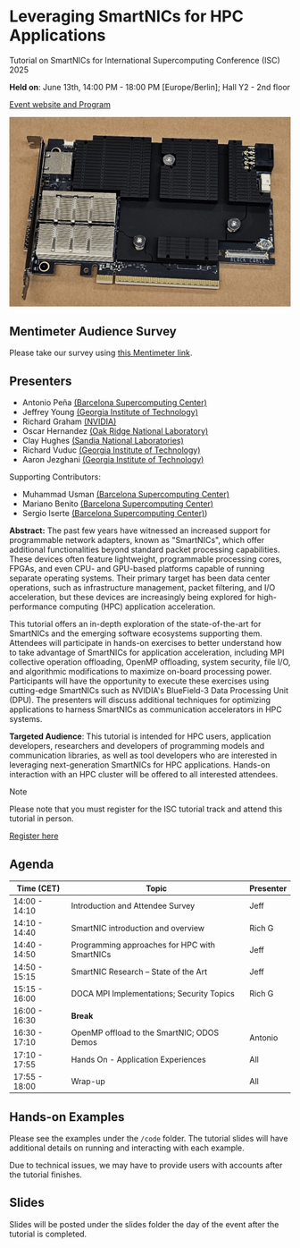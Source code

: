 # Leveraging SmartNICs for HPC Applications

Tutorial on SmartNICs for International Supercomputing Conference (ISC) 2025

**Held on**: June 13th, 14:00 PM - 18:00 PM [Europe/Berlin]; Hall Y2 - 2nd floor

[Event website and Program](https://isc-hpc.com/program/schedule/)

![BlueField 3 SmartNIC](https://github.com/gt-crnch-rg/smartnic-tutorial-isc25/blob/2c305cbb0ab18d6b76729516c3f65a85b031b7eb/fig/smartnic_bf3.jpg)

## Mentimeter Audience Survey

Please take our survey using [this Mentimeter link]().

## Presenters

* Antonio Peña [(Barcelona Supercomputing Center)](https://www.bsc.es/pena-antonio)
* Jeffrey Young [(Georgia Institute of Technology)](https://jyoung3131.github.io/)
* Richard Graham [(NVIDIA)](https://www.nvidia.com/)
* Oscar Hernandez [(Oak Ridge National Laboratory)](https://www.ornl.gov/)
* Clay Hughes [(Sandia National Laboratories)](https://isc.app.swapcard.com/widget/event/isc-high-performance-2025/person/RXZlbnRQZW9wbGVfMzc5MzA0MTI=)
* Richard Vuduc [(Georgia Institute of Technology)](https://vuduc.org/v2/)
* Aaron Jezghani [(Georgia Institute of Technology)](https://research.gatech.edu/people/aaron-jezghani)


Supporting Contributors:

* Muhammad Usman [(Barcelona Supercomputing Center)](https://www.bsc.es/usman-muhammad)
* Mariano Benito [(Barcelona Supercomputing Center)](https://www.bsc.es)
* Sergio Iserte [(Barcelona Supercomputing Center)](https://www.bsc.es/iserte-agut-sergio)) 

**Abstract:** The past few years have witnessed an increased support for programmable network adapters, known as "SmartNICs", which offer additional functionalities beyond standard packet processing capabilities. These devices often feature lightweight, programmable processing cores, FPGAs, and even CPU- and GPU-based platforms capable of running separate operating systems. Their primary target has been data center operations, such as infrastructure management, packet filtering, and I/O acceleration, but these devices are increasingly being explored for high-performance computing (HPC) application acceleration.

This tutorial offers an in-depth exploration of the state-of-the-art for SmartNICs and the emerging software ecosystems supporting them. Attendees will participate in hands-on exercises to better understand how to take advantage of SmartNICs for application acceleration, including MPI collective operation offloading, OpenMP offloading, system security, file I/O, and algorithmic modifications to maximize on-board processing power. Participants will have the opportunity to execute these exercises using cutting-edge SmartNICs such as NVIDIA's BlueField-3 Data Processing Unit (DPU). The presenters will discuss additional techniques for optimizing applications to harness SmartNICs as communication accelerators in HPC systems.


**Targeted Audience**: This tutorial is intended for HPC users, application developers, researchers and developers of programming models and communication libraries, as well as tool developers who are interested in leveraging next-generation SmartNICs for HPC applications. Hands-on interaction with an HPC cluster will be offered to all interested attendees.


>[!NOTE] 
> Please note that you must register for the ISC tutorial track and attend this tutorial in person.

[Register here](https://eu.avolio.swapcard.com/ISC/2025/registrations/Start)

## Agenda

| **Time (CET)** | **Topic**                                     | **Presenter** |
| -------------- | --------------------------------------------- | ------------- |
| 14:00 - 14:10  | Introduction and Attendee Survey              | Jeff          |
| 14:10 - 14:40  | SmartNIC introduction and overview            | Rich G        |
| 14:40 - 14:50  | Programming approaches for HPC with SmartNICs | Jeff          |
| 14:50 - 15:15  | SmartNIC Research – State of the Art          | Jeff          |
| 15:15 - 16:00  | DOCA MPI Implementations; Security Topics     | Rich G        |
| 16:00 - 16:30  | **Break**                                     |               |
| 16:30 - 17:10  | OpenMP offload to the SmartNIC; ODOS Demos    | Antonio       |
| 17:10 - 17:55  | Hands On - Application Experiences            | All           |
| 17:55 - 18:00  | Wrap-up                                       | All           |

## Hands-on Examples

Please see the examples under the `/code` folder. The tutorial slides will have additional details on running and interacting with each example.

Due to technical issues, we may have to provide users with accounts after the tutorial finishes. 

## Slides

Slides will be posted under the slides folder the day of the event after the tutorial is completed. 
